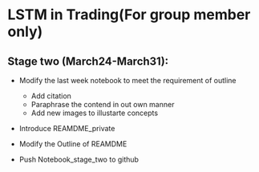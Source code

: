 # LSTM in Trading(For group member only)

## Stage two (March24-March31):
- Modify the last week notebook to meet the requirement of outline
  - Add citation
  - Paraphrase the contend in out own manner
  - Add new images to illustarte concepts
 
- Introduce REAMDME_private

- Modify the Outline of REAMDME

- Push Notebook_stage_two to github
